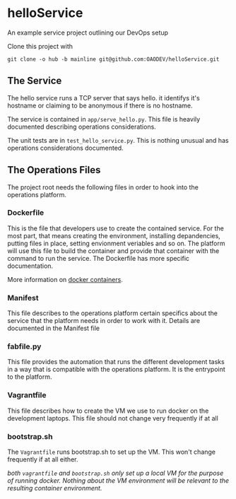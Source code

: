 helloService
============

An example service project outlining our DevOps setup

Clone this project with

    git clone -o hub -b mainline git@github.com:OAODEV/helloService.git

The Service
-----------

The hello service runs a TCP server that says hello. it identifys it's
hostname or claiming to be anonymous if there is no hostname.

The service is contained in `app/serve_hello.py`. This file is heavily
documented describing operations considerations.

The unit tests are in `test_hello_service.py`. This is nothing unusual
and has operations considerations documented.

The Operations Files
--------------------

The project root needs the following files in order to hook into the
operations platform.

### Dockerfile

This is the file that developers use to create the contained service.
For the most part, that means creating the environment, installing
depandencies, putting files in place, setting envionment veriables and
so on. The platform will use this file to build the container and
provide that container with the command to run the service. The
Dockerfile has more specific documentation.

More information on [docker containers](http://docs.docker.com/).

### Manifest

This file describes to the operations platform certain specifics about
the service that the platform needs in order to work with it. Details
are documented in the Manifest file

### fabfile.py

This file provides the automation that runs the different development
tasks in a way that is compatible with the operations platform. It is
the entrypoint to the platform.

### Vagrantfile

This file describes how to create the VM we use to run docker on the
development laptops. This file should not change very frequently if at
all

### bootstrap.sh

The `Vagrantfile` runs bootstrap.sh to set up the VM. This won't change
frequently if at all either.

*both `vagrantfile` and `bootstrap.sh` only set up a local VM for the
purpose of running docker. Nothing about the VM environment will be
relevant to the resulting container environment.*

